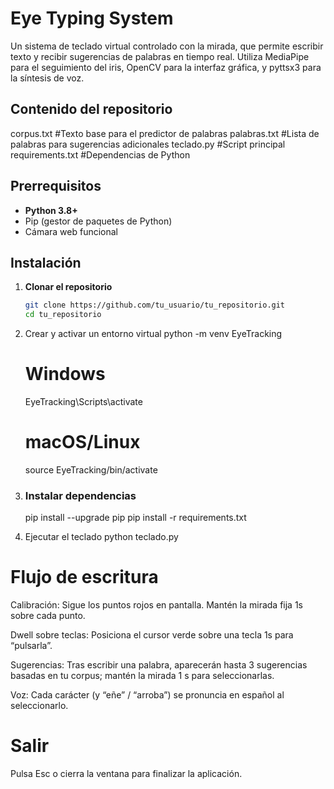 # Eye Typing System

Un sistema de teclado virtual controlado con la mirada, que permite escribir texto y recibir sugerencias de palabras en tiempo real. Utiliza MediaPipe para el seguimiento del iris, OpenCV para la interfaz gráfica, y pyttsx3 para la síntesis de voz.

## Contenido del repositorio

corpus.txt          #Texto base para el predictor de palabras
palabras.txt        #Lista de palabras para sugerencias adicionales
teclado.py          #Script principal
requirements.txt    #Dependencias de Python

## Prerrequisitos

- **Python 3.8+**  
- Pip (gestor de paquetes de Python)  
- Cámara web funcional  

## Instalación

1. **Clonar el repositorio**  
   ```bash
   git clone https://github.com/tu_usuario/tu_repositorio.git
   cd tu_repositorio

2. Crear y activar un entorno virtual
    python -m venv EyeTracking
    # Windows
    EyeTracking\Scripts\activate
    # macOS/Linux
    source EyeTracking/bin/activate

3. ### Instalar dependencias
    pip install --upgrade pip
    pip install -r requirements.txt

4. Ejecutar el teclado
    python teclado.py


# Flujo de escritura

Calibración: Sigue los puntos rojos en pantalla. Mantén la mirada fija 1s sobre cada punto.

Dwell sobre teclas: Posiciona el cursor verde sobre una tecla 1s para “pulsarla”.

Sugerencias: Tras escribir una palabra, aparecerán hasta 3 sugerencias basadas en tu corpus; mantén la mirada 1 s para seleccionarlas.

Voz: Cada carácter (y “eñe” / “arroba”) se pronuncia en español al seleccionarlo.

# Salir

Pulsa Esc o cierra la ventana para finalizar la aplicación.
